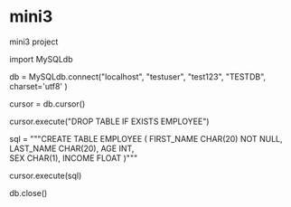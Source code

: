 # mini3

mini3 project




import MySQLdb


db = MySQLdb.connect("localhost", "testuser", "test123", "TESTDB", charset='utf8' )
 
cursor = db.cursor()

cursor.execute("DROP TABLE IF EXISTS EMPLOYEE")

sql = """CREATE TABLE EMPLOYEE (
         FIRST_NAME  CHAR(20) NOT NULL,
         LAST_NAME  CHAR(20),
         AGE INT,  
         SEX CHAR(1),
         INCOME FLOAT )"""

cursor.execute(sql)

db.close()
